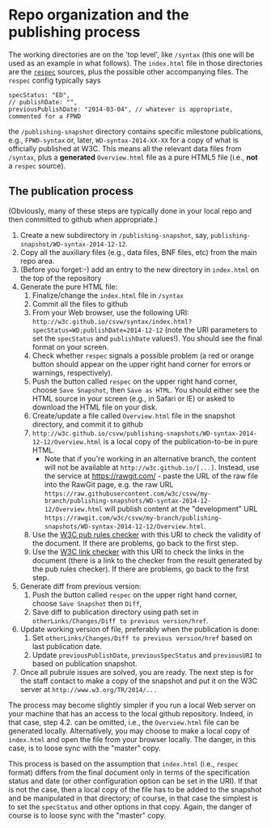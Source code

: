 # Repo organization and the publishing process

The working directories are on the 'top level', like ``/syntax`` (this one will be used as an example in what follows). The ``index.html`` file in those directories are the [``respec``](http://www.w3.org/respec/) sources, plus the possible other accompanying files. The ``respec`` config typically says

	specStatus: "ED",
	// publishDate: "",
	previousPublishDate: "2014-03-04", // whatever is appropriate, commented for a FPWD

the ``/publishing-snapshot`` directory contains specific milestone publications, e.g., ``FPWD-syntax`` or, later, ``WD-syntax-2014-XX-XX`` for a copy of what is officially published at W3C. This means all the relevant data files from ``/syntax``, plus a **generated** ``Overview.html`` file as a pure HTML5 file (i.e., **not** a ``respec`` source).

## The publication process

(Obviously, many of these steps are typically done in your local repo and then committed to github when appropriate.)

1. Create a new subdirectory in ``/publishing-snapshot``, say, ``publishing-snapshot/WD-syntax-2014-12-12``. 
2. Copy all the auxiliary files (e.g., data files, BNF files, etc) from the main repo area.
3. (Before you forget:-) add an entry to the new directory in ``index.html`` on the top of the repository
4. Generate the pure HTML file:
	1. Finalize/change the ``index.html`` file in ``/syntax``
	1. Commit all the files to github
	1. From your Web browser, use the following URI: ``http://w3c.github.io/csvw/syntax/index.html?specStatus=WD;publishDate=2014-12-12`` (note the URI parameters to set the ``specStatus`` and ``publishDate`` values!). You should see the final format on your screen.
	1. Check whether ``respec`` signals a possible problem (a red or orange button should appear on the upper right hand corner for errors or warnings, respectively).
	1. Push the button called ``respec`` on the upper right hand corner, choose ``Save Snapshot``, then ``Save as HTML``. You should either see the HTML source in your screen (e.g., in Safari or IE) or asked to download the HTML file on your disk.
	1. Create/update a file called ``Overview.html`` file in the snapshot directory, and commit it to github
	1. ``http://w3c.github.io/csvw/publishing-snapshots/WD-syntax-2014-12-12/Overview.html`` is a local copy of the publication-to-be in pure HTML. 
		* Note that if you're working in an alternative branch, the content will not be available at ``http://w3c.github.io/[...]``. Instead, use the service at https://rawgit.com/ - paste the URL of the raw file into the RawGit page, e.g. the raw URL ``https://raw.githubusercontent.com/w3c/csvw/my-branch/publishing-snapshots/WD-syntax-2014-12-12/Overview.html`` will publish content at the "development" URL ``https://rawgit.com/w3c/csvw/my-branch/publishing-snapshots/WD-syntax-2014-12-12/Overview.html``.
	1. Use the [W3C pub rules checker](http://www.w3.org/2005/07/pubrules) with this URI to check the validity of the document. If there are problems, go back to the first step.
	1. Use the [W3C link checker](http://validator.w3.org/checklink) with this URI to check the links in the document (there is a link to the checker from the result generated by the pub rules checker). If there are problems, go back to the first step.
1. Generate diff from previous version:
	1. Push the button called ``respec`` on the upper right hand corner, choose ``Save Snapshot`` then ``Diff``,
 	1. Save diff to publication directory using path set in ``otherLinks/Changes/Diff to previous version/href``.
1. Update working version of file, preferably when the publication is done:
	1. Set ``otherLinks/Changes/Diff to previous version/href`` based on last publication date.
	1. Update ``previousPublishDate``, ``previousSpecStatus`` and ``previousURI`` to based on publication snapshot.
1. Once all pubrule issues are solved, you are ready. The next step is for the staff contact to make a copy of the snapshot and put it on the W3C server at ``http://www.w3.org/TR/2014/...``

The process may become slightly simpler if you run a local Web server on your machine that has an access to the local github repository. Indeed, in that case, step 4.2. can be omitted, i.e., the ``Overview.html`` file can be generated locally. Alternatively, you may choose to make a local copy of ``index.html`` and open the file from your browser locally. The danger, in this case, is to loose sync with the "master" copy.

This process is based on the assumption that ``index.html`` (i.e., ``respec`` format) differs from the final document only in terms of the specification status and date (or other configuration option can be set in the URI). If that is not the case, then a local copy of the file has to be added to the snapshot and be manipulated in that directory; of course, in that case the simplest is to set the ``specStatus`` and other options in that copy. Again, the danger of course is to loose sync with the "master" copy.

 

	 

